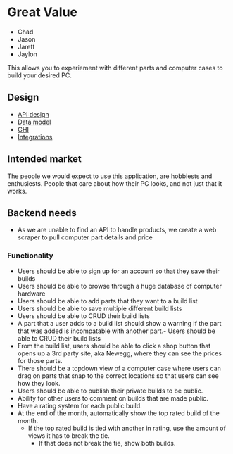# Great Value

- Chad
- Jason
- Jarett
- Jaylon

This allows you to experiement with different parts and computer cases to build your desired PC.

## Design

- [API design](docs/apis.md)
- [Data model](docs/data-model.md)
- [GHI](docs/ghi.md)
- [Integrations](docs/integrations.md)

## Intended market

The people we would expect to use this application, are hobbiests and enthusiests.
People that care about how their PC looks, and not just that it works.

## Backend needs

- As we are unable to find an API to handle products, we create a web scraper to pull computer part details and price

### Functionality

- Users should be able to sign up for an account so that they save their builds
- Users should be able to browse through a huge database of computer hardware
- Users should be able to add parts that they want to a build list
- Users should be able to save multiple different build lists
- Users should be able to CRUD their build lists
- A part that a user adds to a build list should show a warning if the part that was added is incompatable with another part.- Users should be able to CRUD their build lists
- From the build list, users should be able to click a shop button that opens up a 3rd party site, aka Newegg, where they can see the prices for those parts.
- There should be a topdown view of a computer case where users can drag on parts that snap to the correct locations so that users can see how they look.
- Users should be able to publish their private builds to be public.
- Ability for other users to comment on builds that are made public.
- Have a rating system for each public build.
- At the end of the month, automatically show the top rated build of the month.
  - If the top rated build is tied with another in rating, use the amount of views it has to break the tie.
    - If that does not break the tie, show both builds.
